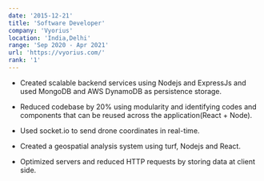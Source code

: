 ```yaml
---
date: '2015-12-21'
title: 'Software Developer'
company: 'Vyorius'
location: 'India,Delhi'
range: 'Sep 2020 - Apr 2021'
url: 'https://vyorius.com/'
rank: '1'
---
```


- Created scalable backend services using Nodejs and ExpressJs and used MongoDB and
  AWS DynamoDB as persistence storage.

- Reduced codebase by 20% using modularity and identifying codes and components that can
  be reused across the application(React + Node).

- Used socket.io to send drone coordinates in real-time.

- Created a geospatial analysis system using turf, Nodejs and React.

- Optimized servers and reduced HTTP requests by storing data at client side.
